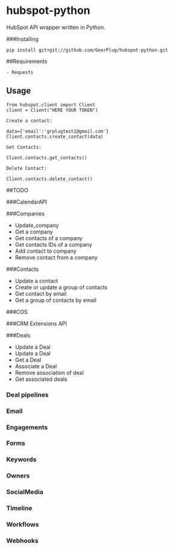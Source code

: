 # hubspot-python
HubSpot API wrapper written in Python.

###Installing

```
pip install git+git://github.com/GearPlug/hubspot-python.git
```

##Requirements

```
- Requests
```

## Usage

```
from hubspot.client import Client
client = Client("HERE YOUR TOKEN")

Create a contact:

data={'email':'grplugtest1@gmail.com'}
Client.contacts.create_contact(data)

Get Contacts:

Client.contacts.get_contacts()

Delete Contact:

Client.contacts.delete_contact()
```

##TODO

###CalendarAPI

###Companies

- Update_company
- Get a company
- Get contacts of a company
- Get contacts IDs of a company
- Add contact to company
- Remove contact from a company

###Contacts

- Update a contact
- Create or update a group of contacts
- Get contact by email
- Get a group of contacts by email

###COS

###CRM Extensions API

###Deals

- Update a Deal
- Update a Deal
- Get a Deal
- Associate a Deal
- Remove association of deal
- Get associated deals

### Deal pipelines

### Email

### Engagements

### Forms

### Keywords

### Owners

### SocialMedia

### Timeline

### Workflows

### Webhooks


